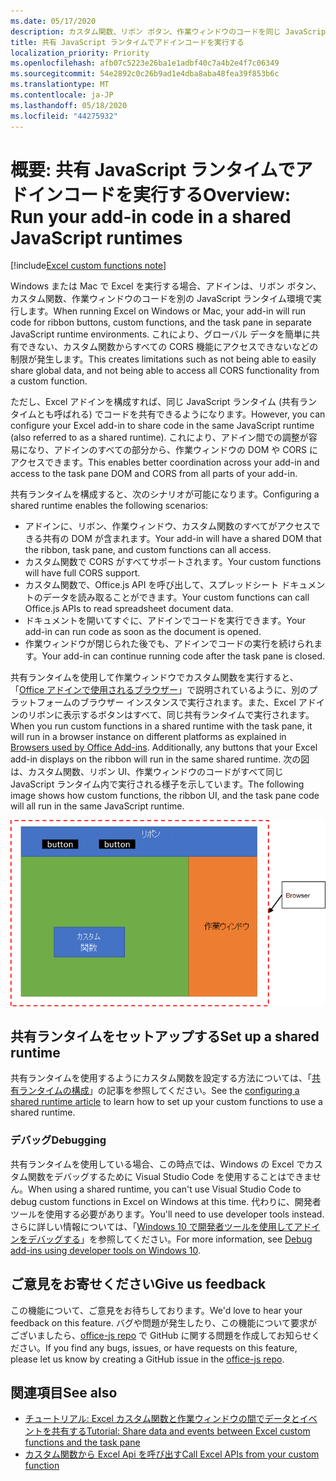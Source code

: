 ```yaml
---
ms.date: 05/17/2020
description: カスタム関数、リボン ボタン、作業ウィンドウのコードを同じ JavaScript ランタイムで実行して、さまざまなアドインでシナリオを調整する方法について説明します。
title: 共有 JavaScript ランタイムでアドインコードを実行する
localization_priority: Priority
ms.openlocfilehash: afb07c5223e26ba1e1adbf40c7a4b2e4f7c06349
ms.sourcegitcommit: 54e2892c0c26b9ad1e4dba8aba48fea39f853b6c
ms.translationtype: MT
ms.contentlocale: ja-JP
ms.lasthandoff: 05/18/2020
ms.locfileid: "44275932"
---
```

# <a name="overview-run-your-add-in-code-in-a-shared-javascript-runtimes"></a><span data-ttu-id="b115d-103">概要: 共有 JavaScript ランタイムでアドインコードを実行する</span><span class="sxs-lookup"><span data-stu-id="b115d-103">Overview: Run your add-in code in a shared JavaScript runtimes</span></span>

[!include[Excel custom functions note](../includes/excel-custom-functions-note.md)]

<span data-ttu-id="b115d-104">Windows または Mac で Excel を実行する場合、アドインは、リボン ボタン、カスタム関数、作業ウィンドウのコードを別の JavaScript ランタイム環境で実行します。</span><span class="sxs-lookup"><span data-stu-id="b115d-104">When running Excel on Windows or Mac, your add-in will run code for ribbon buttons, custom functions, and the task pane in separate JavaScript runtime environments.</span></span> <span data-ttu-id="b115d-105">これにより、グローバル データを簡単に共有できない、カスタム関数からすべての CORS 機能にアクセスできないなどの制限が発生します。</span><span class="sxs-lookup"><span data-stu-id="b115d-105">This creates limitations such as not being able to easily share global data, and not being able to access all CORS functionality from a custom function.</span></span>

<span data-ttu-id="b115d-106">ただし、Excel アドインを構成すれば、同じ JavaScript ランタイム (共有ランタイムとも呼ばれる) でコードを共有できるようになります。</span><span class="sxs-lookup"><span data-stu-id="b115d-106">However, you can configure your Excel add-in to share code in the same JavaScript runtime (also referred to as a shared runtime).</span></span> <span data-ttu-id="b115d-107">これにより、アドイン間での調整が容易になり、アドインのすべての部分から、作業ウィンドウの DOM や CORS にアクセスできます。</span><span class="sxs-lookup"><span data-stu-id="b115d-107">This enables better coordination across your add-in and access to the task pane DOM and CORS from all parts of your add-in.</span></span>

<span data-ttu-id="b115d-108">共有ランタイムを構成すると、次のシナリオが可能になります。</span><span class="sxs-lookup"><span data-stu-id="b115d-108">Configuring a shared runtime enables the following scenarios:</span></span>

- <span data-ttu-id="b115d-109">アドインに、リボン、作業ウィンドウ、カスタム関数のすべてがアクセスできる共有の DOM が含まれます。</span><span class="sxs-lookup"><span data-stu-id="b115d-109">Your add-in will have a shared DOM that the ribbon, task pane, and custom functions can all access.</span></span>
- <span data-ttu-id="b115d-110">カスタム関数で CORS がすべてサポートされます。</span><span class="sxs-lookup"><span data-stu-id="b115d-110">Your custom functions will have full CORS support.</span></span>
- <span data-ttu-id="b115d-111">カスタム関数で、Office.js API を呼び出して、スプレッドシート ドキュメントのデータを読み取ることができます。</span><span class="sxs-lookup"><span data-stu-id="b115d-111">Your custom functions can call Office.js APIs to read spreadsheet document data.</span></span>
- <span data-ttu-id="b115d-112">ドキュメントを開いてすぐに、アドインでコードを実行できます。</span><span class="sxs-lookup"><span data-stu-id="b115d-112">Your add-in can run code as soon as the document is opened.</span></span>
- <span data-ttu-id="b115d-113">作業ウィンドウが閉じられた後でも、アドインでコードの実行を続けられます。</span><span class="sxs-lookup"><span data-stu-id="b115d-113">Your add-in can continue running code after the task pane is closed.</span></span>

<span data-ttu-id="b115d-114">共有ランタイムを使用して作業ウィンドウでカスタム関数を実行すると、「[Office アドインで使用されるブラウザー](../concepts/browsers-used-by-office-web-add-ins.md)」で説明されているように、別のプラットフォームのブラウザー インスタンスで実行されます。また、Excel アドインのリボンに表示するボタンはすべて、同じ共有ランタイムで実行されます。</span><span class="sxs-lookup"><span data-stu-id="b115d-114">When you run custom functions in a shared runtime with the task pane, it will run in a browser instance on different platforms as explained in [Browsers used by Office Add-ins](../concepts/browsers-used-by-office-web-add-ins.md). Additionally, any buttons that your Excel add-in displays on the ribbon will run in the same shared runtime.</span></span> <span data-ttu-id="b115d-115">次の図は、カスタム関数、リボン UI、作業ウィンドウのコードがすべて同じ JavaScript ランタイム内で実行される様子を示しています。</span><span class="sxs-lookup"><span data-stu-id="b115d-115">The following image shows how custom functions, the ribbon UI, and the task pane code will all run in the same JavaScript runtime.</span></span>

![Excel のリボンボタンと作業ウィンドウを使用して共有ランタイムで実行されているカスタム関数](../images/custom-functions-in-browser-runtime.png)

## <a name="set-up-a-shared-runtime"></a><span data-ttu-id="b115d-117">共有ランタイムをセットアップする</span><span class="sxs-lookup"><span data-stu-id="b115d-117">Set up a shared runtime</span></span>

<span data-ttu-id="b115d-118">共有ランタイムを使用するようにカスタム関数を設定する方法については、「[共有ランタイムの構成](./configure-your-add-in-to-use-a-shared-runtime.md)」の記事を参照してください。</span><span class="sxs-lookup"><span data-stu-id="b115d-118">See the [configuring a shared runtime article](./configure-your-add-in-to-use-a-shared-runtime.md) to learn how to set up your custom functions to use a shared runtime.</span></span>

### <a name="debugging"></a><span data-ttu-id="b115d-119">デバッグ</span><span class="sxs-lookup"><span data-stu-id="b115d-119">Debugging</span></span>

<span data-ttu-id="b115d-120">共有ランタイムを使用している場合、この時点では、Windows の Excel でカスタム関数をデバッグするために Visual Studio Code を使用することはできません。</span><span class="sxs-lookup"><span data-stu-id="b115d-120">When using a shared runtime, you can't use Visual Studio Code to debug custom functions in Excel on Windows at this time.</span></span> <span data-ttu-id="b115d-121">代わりに、開発者ツールを使用する必要があります。</span><span class="sxs-lookup"><span data-stu-id="b115d-121">You'll need to use developer tools instead.</span></span> <span data-ttu-id="b115d-122">さらに詳しい情報については、「[Windows 10 で開発者ツールを使用してアドインをデバッグする](../testing/debug-add-ins-using-f12-developer-tools-on-windows-10.md)」を参照してください。</span><span class="sxs-lookup"><span data-stu-id="b115d-122">For more information, see [Debug add-ins using developer tools on Windows 10](../testing/debug-add-ins-using-f12-developer-tools-on-windows-10.md).</span></span>

## <a name="give-us-feedback"></a><span data-ttu-id="b115d-123">ご意見をお寄せください</span><span class="sxs-lookup"><span data-stu-id="b115d-123">Give us feedback</span></span>

<span data-ttu-id="b115d-124">この機能について、ご意見をお待ちしております。</span><span class="sxs-lookup"><span data-stu-id="b115d-124">We'd love to hear your feedback on this feature.</span></span> <span data-ttu-id="b115d-125">バグや問題が発生したり、この機能について要求がございましたら、[office-js repo](https://github.com/OfficeDev/office-js) で GitHub に関する問題を作成してお知らせください。</span><span class="sxs-lookup"><span data-stu-id="b115d-125">If you find any bugs, issues, or have requests on this feature, please let us know by creating a GitHub issue in the [office-js repo](https://github.com/OfficeDev/office-js).</span></span>

## <a name="see-also"></a><span data-ttu-id="b115d-126">関連項目</span><span class="sxs-lookup"><span data-stu-id="b115d-126">See also</span></span>

- [<span data-ttu-id="b115d-127">チュートリアル: Excel カスタム関数と作業ウィンドウの間でデータとイベントを共有する</span><span class="sxs-lookup"><span data-stu-id="b115d-127">Tutorial: Share data and events between Excel custom functions and the task pane</span></span>](../tutorials/share-data-and-events-between-custom-functions-and-the-task-pane-tutorial.md)
- [<span data-ttu-id="b115d-128">カスタム関数から Excel Api を呼び出す</span><span class="sxs-lookup"><span data-stu-id="b115d-128">Call Excel APIs from your custom function</span></span>](call-excel-apis-from-custom-function.md)
